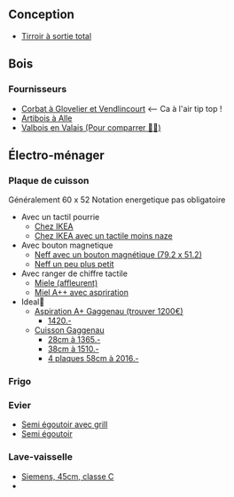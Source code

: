 
## Conception

- [Tirroir à sortie total](https://www.youtube.com/watch?v=v_lXl9lpjbY)



## Bois


### Fournisseurs
- [Corbat à Glovelier et Vendlincourt](https://www.groupe-corbat.ch/) <-- Ca à l'air tip top !
- [Artibois à Alle](https://www.artibois.ch/)
- [Valbois en Valais (Pour comparrer 🤷‍♂️)](https://www.valbois-sa.com/)


## Électro-ménager


### Plaque de cuisson

Généralement 60 x 52
Notation energetique pas obligatoire

- Avec un tactil pourrie
	- [Chez IKEA](https://www.ikea.com/ch/fr/p/foerdelaktig-plaque-de-cuisson-av-hotte-integree-ikea-500-noir-40515865/)
	- [Chez IKEA avec un tactile moins naze](https://www.ikea.com/ch/fr/p/foerdelaktig-plaque-de-cuisson-av-hotte-integree-ikea-700-noir-50449403/)
- Avec bouton magnetique
	- [Neff avec un bouton magnétique (79.2 x 51.2)](https://www.galaxus.ch/fr/s2/product/neff-tpt-5820-x-plaques-de-cuisson-vitroceramique-encastrables-11053694?gclid=CjwKCAjw-rOaBhA9EiwAUkLV4l-j6c4p_QFZkbuyMQFfzceC8Tmzgylg-xX4CiIIEQW4pzD7oG5pIhoC7uYQAvD_BwE&gclsrc=aw.ds)
	- [Neff un peu plus petit ](https://www.galaxus.ch/fr/s2/product/neff-t46pt60x0-table-de-cuisson-inox-integre-zone-de-cuisson-a-induction-4-zones-plaques-de-cuisson--20852165?supplier=406802)
- Avec ranger de chiffre tactile
	- [Miele (affleurent)](https://www.nettoshop.ch/fr/M%C3%A9nage-grands-appareils/Cuire-faire-bouillir-et-cuire-%C3%A0-la-vapeur-au-grill/Vitroc%C3%A9ramique-et-plaques-de-cuisson/Vitroc%C3%A9ramique-induct-enc-%C3%A0-fleur/Miele-KM-7564-FL-Plan-de-cuisson/p/IP099816)
	- [Miel A++ avec aspriration](https://www.microspot.ch/fr/m%C3%A9nage-et-cuisine/gros-%C3%A9lectrom%C3%A9nager/cuisini%C3%A8res-fours--c663000/miele-table-de-cuisson-plaque-kmda7476fl-twoinone-encastrable--p0002770469?gclid=CjwKCAjw-rOaBhA9EiwAUkLV4hNkREhvKLcu1pZaD-TnmlS76ZvZkn79Yyplp_iCtF6x-rTZxi_SpRoC6gsQAvD_BwE&gclsrc=aw.ds)
- Ideal😬
	- [Aspiration A+ Gaggenau (trouver 1200€)](https://www.gaggenau.com/ch/fr/listedesproduits/ventilation/serie-200/aerateurs-de-plan-de-cuisson)
		- [1420.-](https://www.nettoland.ch/de/tisch-und-muldenlufter/37906-gaggenau-vl-200-120-vario-muldenlueftung-serie-200-schwarze-bedienblende-7600379060259.html)
	- [Cuisson Gaggenau](https://www.gaggenau.com/ch/fr/listedesproduits/tables-de-cuisson/serie-200/vario-serie-200/modules-vario/VI242120#/Togglebox=accessories/Togglebox=manuals/Togglebox=accessoriesOthers/)
		- [28cm à 1365.-](https://www.nettoland.ch/de/induktion/47526-gaggenau-vario-flex-induktionskochfeld-serie-200-28-cm-vi-232-121-7600475260454.html)
		- [38cm à 1510.-](https://www.nettoland.ch/de/induktion/37778-gaggenau-vi-242-120-vario-flex-induktionskochfeld-serie-200-schwarze-bedienblende-7600377780159.html)
		- [4 plaques 58cm à 2016.-](https://www.nettoland.ch/de/induktion/37777-gaggenau-vi-262-120-vario-flex-induktionskochfeld-serie-200-schwarze-bedienblende-7600377770358.html)

### Frigo


### Evier

- [Semi égoutoir avec grill](https://www.hornbach.ch/shop/Evier-affleurant-BLANCO-BLANCO-ELON-XL-6-S-F-524855-gris-rocher/4619854/article.html)
- [Semi égoutoir](https://www.hornbach.ch/shop/Evier-CENTA-Felis-60-780-x-500mm-asphalte-FELIS-60-BL/10526232/article.html)

### Lave-vaisselle 
- [Siemens, 45cm, classe C](https://www.fust.ch/fr/p/cuisine/appareils-de-cuisine-encastrables/lave-vaisselle-encastrables/lave-vaisselle-norme-ue-45-cm/siemens/sr55zs11me-8556539.html)
- 
